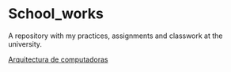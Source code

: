 # School_works
A repository with my practices, assignments and classwork at the university.

[Arquitectura de computadoras](/A_d_C)
